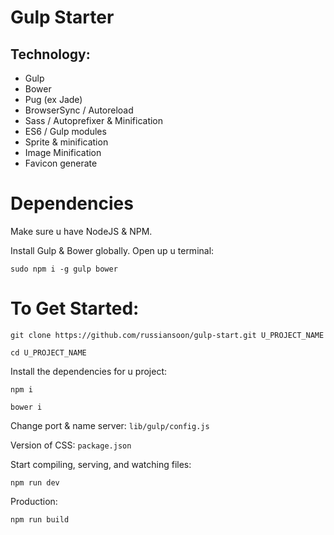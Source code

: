 # Gulp Starter

## Technology:
- Gulp
- Bower
- Pug (ex Jade)
- BrowserSync / Autoreload
- Sass / Autoprefixer & Minification
- ES6 / Gulp modules
- Sprite & minification
- Image Minification
- Favicon generate

# Dependencies

Make sure u have NodeJS & NPM.

Install Gulp & Bower globally. Open up u terminal:

```
sudo npm i -g gulp bower
```

# To Get Started:

```
git clone https://github.com/russiansoon/gulp-start.git U_PROJECT_NAME
```

```
cd U_PROJECT_NAME
```

Install the dependencies for u project:

```
npm i
```
```
bower i
```

Change port & name server: ```lib/gulp/config.js```

Version of CSS: ```package.json```

Start compiling, serving, and watching files:
```
npm run dev
```

Production:
```
npm run build
```
